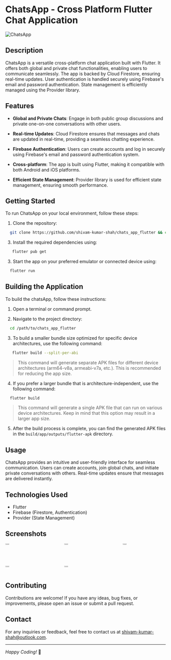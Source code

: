 # ChatsApp - Cross Platform Flutter Chat Application

![ChatsApp](https://github.com/shivam-kumar-shah/chats_app_flutter/assets/134827809/8783c019-7392-4e76-a545-72f33b7b2a1c)

## Description

ChatsApp is a versatile cross-platform chat application built with Flutter. It offers both global and private chat functionalities, enabling users to communicate seamlessly. The app is backed by Cloud Firestore, ensuring real-time updates. User authentication is handled securely using Firebase's email and password authentication. State management is efficiently managed using the Provider library.

## Features

- **Global and Private Chats**: Engage in both public group discussions and private one-on-one conversations with other users.

- **Real-time Updates**: Cloud Firestore ensures that messages and chats are updated in real-time, providing a seamless chatting experience.

- **Firebase Authentication**: Users can create accounts and log in securely using Firebase's email and password authentication system.

- **Cross-platform**: The app is built using Flutter, making it compatible with both Android and iOS platforms.

- **Efficient State Management**: Provider library is used for efficient state management, ensuring smooth performance.

## Getting Started

To run ChatsApp on your local environment, follow these steps:

1. Clone the repository:

```bash
  git clone https://github.com/shivam-kumar-shah/chats_app_flutter && cd chats_app_flutter
```

3. Install the required dependencies using:

```bash
   flutter pub get
```

3. Start the app on your preferred emulator or connected device using:

```bash
  flutter run
```

## Building the Application

To build the chatsApp, follow these instructions:

1. Open a terminal or command prompt.

2. Navigate to the project directory:

```bash
  cd /path/to/chats_app_flutter
```
3. To build a smaller bundle size optimized for specific device architectures, use the following command:

```bash
   flutter build --split-per-abi
```

> This command will generate separate APK files for different device architectures (arm64-v8a, armeabi-v7a, etc.). This is recommended for reducing the app size.

4. If you prefer a larger bundle that is architecture-independent, use the following command:

```bash
  flutter build
```

> This command will generate a single APK file that can run on various device architectures. Keep in mind that this option may result in a larger app size.

5. After the build process is complete, you can find the generated APK files in the `build/app/outputs/flutter-apk` directory.

## Usage

ChatsApp provides an intuitive and user-friendly interface for seamless communication. Users can create accounts, join global chats, and initiate private conversations with others. Real-time updates ensure that messages are delivered instantly.

## Technologies Used

- Flutter
- Firebase (Firestore, Authentication)
- Provider (State Management)

## Screenshots

<div style = "display:grid; grid-template-columns:repeat(3,1fr); gap:50px;">
<img src = "https://user-images.githubusercontent.com/105339885/227755997-700137d6-9f1d-4a05-a787-08a454249617.jpg" width="30%"/>
<img src = "https://user-images.githubusercontent.com/105339885/227756005-5755c1e9-fdd2-41e8-95f0-fed212d6ec61.jpg" width="30%"/>
<img src = "https://user-images.githubusercontent.com/105339885/227756015-365388a4-238e-4585-b2fd-4f48a6ad96dc.jpg" width="30%"/>
<img src = "https://user-images.githubusercontent.com/105339885/227756027-e99a3766-5467-4fed-bec5-ecfaef3a62d8.jpg"  width="30%"/>
<img src = "https://user-images.githubusercontent.com/105339885/227756036-c3e73359-582c-44d6-8963-0507369e74b1.jpg" width="30%"/>
</div>

## Contributing

Contributions are welcome! If you have any ideas, bug fixes, or improvements, please open an issue or submit a pull request.

## Contact

For any inquiries or feedback, feel free to contact us at [shivam-kumar-shah@outlook.com](mailto:shivam-kumar-shah@outlook.com).

---

*Happy Coding!* 🚀
